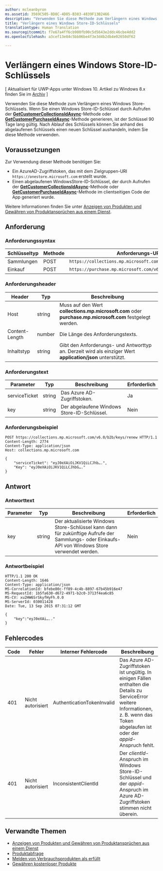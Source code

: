 ```yaml
---
author: mcleanbyron
ms.assetid: 3569C505-8D8C-4D85-B383-4839F13B2466
description: "Verwenden Sie diese Methode zum Verlängern eines Windows Store-Schlüssels."
title: "Verlängern eines Windows Store-ID-Schlüssels"
translationtype: Human Translation
ms.sourcegitcommit: f7e67a4ff6cb900fb90c5d5643e2ddc46cbe4dd2
ms.openlocfilehash: a3cef13e84c5bb06be4f3e3d4b2db4e02650df62

---
```


# Verlängern eines Windows Store-ID-Schlüssels


\[ Aktualisiert für UWP-Apps unter Windows 10. Artikel zu Windows 8.x finden Sie im [Archiv](http://go.microsoft.com/fwlink/p/?linkid=619132) \]

Verwenden Sie diese Methode zum Verlängern eines Windows Store-Schlüssels. Wenn Sie einen Windows Store-ID-Schlüssel durch Aufrufen der [**GetCustomerCollectionsIdAsync**](https://msdn.microsoft.com/library/windows/apps/mt608674)-Methode oder [**GetCustomerPurchaseIdAsync**](https://msdn.microsoft.com/library/windows/apps/mt608675)-Methode generieren, ist der Schlüssel 90 Tage lang gültig. Nach Ablauf des Schlüssels können Sie anhand des abgelaufenen Schlüssels einen neuen Schlüssel aushandeln, indem Sie diese Methode verwenden.

## Voraussetzungen


Zur Verwendung dieser Methode benötigen Sie:

-   Ein AzureAD-Zugriffstoken, das mit dem Zielgruppen-URI `https://onestore.microsoft.com` erstellt wurde.
-   Einen abgelaufenen WindowsStore-ID-Schlüssel, der durch Aufrufen der [**GetCustomerCollectionsIdAsync**](https://msdn.microsoft.com/library/windows/apps/mt608674)-Methode oder [**GetCustomerPurchaseIdAsync**](https://msdn.microsoft.com/library/windows/apps/mt608675)-Methode im clientseitigen Code der App generiert wurde.

Weitere Informationen finden Sie unter [Anzeigen von Produkten und Gewähren von Produktansprüchen aus einem Dienst](view-and-grant-products-from-a-service.md).

## Anforderung


### Anforderungssyntax

| Schlüsseltyp    | Methode | Anforderungs-URI                                              |
|-------------|--------|----------------------------------------------------------|
| Sammlungen | POST   | ```https://collections.mp.microsoft.com/v6.0/b2b/keys/renew``` |
| Einkauf    | POST   | ```https://purchase.mp.microsoft.com/v6.0/b2b/keys/renew```    |

<span/>

### Anforderungsheader

| Header         | Typ   | Beschreibung                                                                                           |
|----------------|--------|-------------------------------------------------------------------------------------------------------|
| Host           | string | Muss auf den Wert **collections.mp.microsoft.com** oder **purchase.mp.microsoft.com** festgelegt werden.           |
| Content-Length | number | Die Länge des Anforderungstexts.                                                                       |
| Inhaltstyp   | string | Gibt den Anforderungs- und Antworttyp an. Derzeit wird als einziger Wert **application/json** unterstützt. |

<span/>

### Anforderungstext

| Parameter     | Typ   | Beschreibung                       | Erforderlich |
|---------------|--------|-----------------------------------|----------|
| serviceTicket | string | Das Azure AD-Zugriffstoken.        | Ja      |
| key           | string | Der abgelaufene Windows Store-ID-Schlüssel. | Nein       |

<span/> 

### Anforderungsbeispiel

```syntax
POST https://collections.mp.microsoft.com/v6.0/b2b/keys/renew HTTP/1.1
Content-Length: 2774
Content-Type: application/json
Host: collections.mp.microsoft.com

{
    "serviceTicket": "eyJ0eXAiOiJKV1QiLCJhb….",
    "Key": "eyJ0eXAiOiJKV1QiLCJhbG…."
}
```

## Antwort


### Antworttext

| Parameter | Typ   | Beschreibung                                                                                                            | Erforderlich |
|-----------|--------|------------------------------------------------------------------------------------------------------------------------|----------|
| key       | string | Der aktualisierte Windows Store-Schlüssel kann dann für zukünftige Aufrufe der Sammlungs- oder Einkaufs-API von Windows Store verwendet werden. | Nein       |

<span/>

### Antwortbeispiel

```syntax
HTTP/1.1 200 OK
Content-Length: 1646
Content-Type: application/json
MS-CorrelationId: bfebe80c-ff89-4c4b-8897-67b45b916e47
MS-RequestId: 1b5fa630-d672-4971-b2c0-3713f4ea6c85
MS-CV: xu2HW6SrSkyfHyFh.0.0
MS-ServerId: 030011428
Date: Tue, 13 Sep 2015 07:31:12 GMT

{
    "key":"eyJ0eXAi….."
}
```

## Fehlercodes


| Code | Fehler        | Interner Fehlercode           | Beschreibung                                                                                                                                                                           |
|------|--------------|----------------------------|---------------------------------------------------------------------------------------------------------------------------------------------------------------------------------------|
| 401  | Nicht autorisiert | AuthenticationTokenInvalid | Das Azure AD-Zugriffstoken ist ungültig. In einigen Fällen enthalten die Details zu ServiceError weitere Informationen, z. B. wenn das Token abgelaufen ist oder der *appid*-Anspruch fehlt. |
| 401  | Nicht autorisiert | InconsistentClientId       | Der *clientId*-Anspruch im Windows Store-ID-Schlüssel und der *appid*-Anspruch im Azure AD-Zugriffstoken stimmen nicht überein.                                                                     |

<span/>

## Verwandte Themen


* [Anzeigen von Produkten und Gewähren von Produktansprüchen aus einem Dienst](view-and-grant-products-from-a-service.md)
* [Produktabfrage](query-for-products.md)
* [Melden von Verbrauchsprodukten als erfüllt](report-consumable-products-as-fulfilled.md)
* [Gewähren kostenloser Produkte](grant-free-products.md)



<!--HONumber=Jul16_HO1-->


